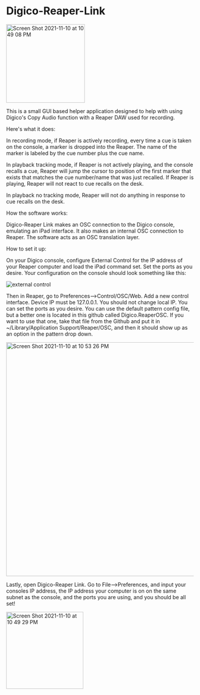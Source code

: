 # Digico-Reaper-Link
<img width="211" alt="Screen Shot 2021-11-10 at 10 49 08 PM" src="https://user-images.githubusercontent.com/79057472/141206402-2f8f9612-7a2f-491a-9cb9-8ba5ffe6638e.png">


This is a small GUI based helper application designed to help with using Digico's Copy Audio function with a Reaper DAW used for recording. 

Here's what it does:

In recording mode, if Reaper is actively recording, every time a cue is taken on the console, a marker is dropped into the Reaper. The name of the marker is labeled by the cue number plus the cue name. 

In playback tracking mode, if Reaper is not actively playing, and the console recalls a cue, Reaper will jump the cursor to position of the first marker that exists that matches the cue number/name that was just recalled. If Reaper is playing, Reaper will not react to cue recalls on the desk. 

In playback no tracking mode, Reaper will not do anything in response to cue recalls on the desk. 

How the software works:

Digico-Reaper Link makes an OSC connection to the Digico console, emulating an iPad interface. It also makes an internal OSC connection to Reaper. The software acts as an OSC translation layer. 

How to set it up:

On your Digico console, configure External Control for the IP address of your Reaper computer and load the iPad command set. 
Set the ports as you desire. Your configuration on the console should look something like this:

![external control](https://user-images.githubusercontent.com/79057472/141206529-99671316-4b3b-47c3-96af-803fbd5f8889.jpg)


Then in Reaper, go to Preferences-->Control/OSC/Web. 
Add a new control interface. Device IP must be 127.0.0.1. You should not change local IP. You can set the ports as you desire. You can use the default pattern config file, but a better one is located in this github called Digico.ReaperOSC. If you want to use that one, take that file from the Github and put it in ~/Library/Application Support/Reaper/OSC, and then it should show up as an option in the pattern drop down. 

<img width="629" alt="Screen Shot 2021-11-10 at 10 53 26 PM" src="https://user-images.githubusercontent.com/79057472/141206755-fb282265-9c9e-413b-b911-3b6037ed5e01.png">

Lastly, open Digico-Reaper Link. Go to File-->Preferences, and input your consoles IP address, the IP address your computer is on on the same subnet as the console, and the ports you are using, and you should be all set!



<img width="207" alt="Screen Shot 2021-11-10 at 10 49 29 PM" src="https://user-images.githubusercontent.com/79057472/141207393-e0e83fa1-18ef-421e-90f0-67fddc40237b.png">

